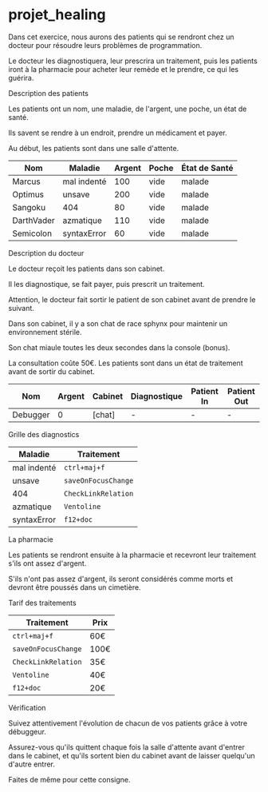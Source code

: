 # projet_healing


Dans cet exercice, nous aurons des patients qui se rendront chez un docteur pour résoudre leurs problèmes de programmation.

Le docteur les diagnostiquera, leur prescrira un traitement, puis les patients iront à la pharmacie pour acheter leur remède et le prendre, ce qui les guérira.

 

Description des patients
 

Les patients ont un nom, une maladie, de l'argent, une poche, un état de santé.

Ils savent se rendre à un endroit, prendre un médicament et payer.

Au début, les patients sont dans une salle d'attente.

 

| Nom      | Maladie        | Argent | Poche | État de Santé |
| -------- | -------------- | ------ | ----- | ------------- |
| Marcus   | mal indenté    | 100    | vide  | malade        |
| Optimus  | unsave         | 200    | vide  | malade        |
| Sangoku  | 404            | 80     | vide  | malade        |
| DarthVader | azmatique    | 110    | vide  | malade        |
| Semicolon  | syntaxError  | 60     | vide  | malade        |
 

Description du docteur
 

Le docteur reçoit les patients dans son cabinet.

Il les diagnostique, se fait payer, puis prescrit un traitement.

Attention, le docteur fait sortir le patient de son cabinet avant de prendre le suivant.

Dans son cabinet, il y a son chat de race sphynx pour maintenir un environnement stérile.

Son chat miaule toutes les deux secondes dans la console (bonus).

La consultation coûte 50€. Les patients sont dans un état de traitement avant de sortir du cabinet.

 

| Nom         | Argent | Cabinet | Diagnostique | Patient In | Patient Out |
| ----------- | ------ | ------- | ------------ | ---------- | ----------- |
| Debugger    | 0      | [chat]  | -            | -          | -           |
 

Grille des diagnostics 
 

| Maladie       | Traitement          |
| ------------- | ------------------- |
| mal indenté   | `ctrl+maj+f`        |
| unsave        | `saveOnFocusChange` |
| 404           | `CheckLinkRelation` |
| azmatique     | `Ventoline`         |
| syntaxError   | `f12+doc`           |
 

La pharmacie 
 

Les patients se rendront ensuite à la pharmacie et recevront leur traitement s'ils ont assez d'argent.

S'ils n'ont pas assez d'argent, ils seront considérés comme morts et devront être poussés dans un cimetière.

 

Tarif des traitements
 

| Traitement           | Prix  |
| -------------------- | ----- |
| `ctrl+maj+f`         | 60€   |
| `saveOnFocusChange`  | 100€  |
| `CheckLinkRelation`  | 35€   |
| `Ventoline`          | 40€   |
| `f12+doc`            | 20€   |
 

Vérification
 

Suivez attentivement l'évolution de chacun de vos patients grâce à votre débuggeur.

Assurez-vous qu'ils quittent chaque fois la salle d'attente avant d'entrer dans le cabinet, et qu'ils sortent bien du cabinet avant de laisser quelqu'un d'autre entrer.

Faites de même pour cette consigne.

